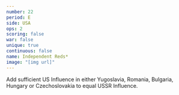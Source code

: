 ```yaml
---
number: 22
period: E
side: USA
ops: 2
scoring: false
war: false
unique: true
continuous: false
name: Independent Reds*
image: "[img url]"
---
```

Add sufficient US Influence in either Yugoslavia, Romania, Bulgaria, Hungary or Czechoslovakia to equal USSR Influence.
